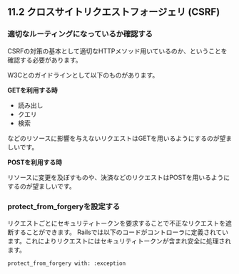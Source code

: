 ## 11.2 クロスサイトリクエストフォージェリ (CSRF)

### 適切なルーティングになっているか確認する
CSRFの対策の基本として適切なHTTPメソッド用いているのか、ということを確認する必要があります。

W3Cとのガイドラインとして以下のものがあります。

**GETを利用する時**

- 読み出し
- クエリ
- 検索

などのリソースに影響を与えないリクエストはGETを用いるようにするのが望ましいです。

**POSTを利用する時**

リソースに変更を及ぼすものや、決済などのリクエストはPOSTを用いるようにするのが望ましいです。

### protect_from_forgeryを設定する

リクエストごとにセキュリティトークンを要求することで不正なリクエストを遮断することができます。
Railsでは以下のコードがコントローラに定義されています。これによりリクエストにはセキュリティトークンが含まれ安全に処理されます。

`protect_from_forgery with: :exception`
